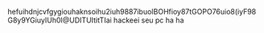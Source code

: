 hefuihdnjcvfgygiouhaknsoihu2iuh9887ibuoIBOHfioy87tGOPO76uio8(iyF98G8y9YGiuyIUh0I@UDITUItitTIai hackeei seu pc ha ha 
